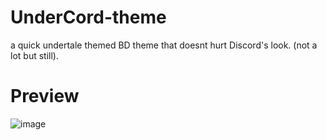 # UnderCord-theme
a quick undertale themed BD theme that doesnt hurt Discord's look. (not a lot but still).
# Preview
![image](https://user-images.githubusercontent.com/64325581/127753091-bdf77aff-821b-43b9-93ec-c84b1c7ff13f.png)

